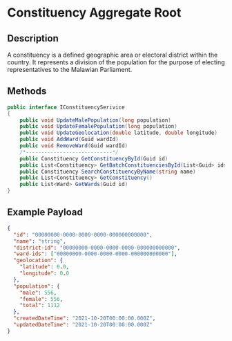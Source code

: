 # Constituency Aggregate Root

## Description

A constituency is a defined geographic area or electoral district within the country. It represents a division of the population for the purpose of electing representatives to the Malawian Parliament.

## Methods

```csharp
public interface IConstituencySerivice
{
    public void UpdateMalePopulation(long population)
    public void UpdateFemalePopulation(long population)
    public void UpdateGeolocation(double latitude, double longitude)
    public void AddWard(Guid wardId)
    public void RemoveWard(Guid wardId)
    /*----------------------------*/
    public Constituency GetConstituencyById(Guid id)
    public List<Constituency> GetBatchConstituenciesById(List<Guid> ids)
    public Constituency SearchConstituencyByName(string name)
    public List<Constituency> GetConstituency()
    public List<Ward> GetWards(Guid id)
}
```

## Example Payload

```json
{
  "id": "00000000-0000-0000-0000-000000000000",
  "name": "string",
  "district-id": "00000000-0000-0000-0000-000000000000",
  "ward-ids": ["00000000-0000-0000-0000-000000000000"],
  "geolocation": {
    "latitude": 0.0,
    "longitude": 0.0
  },
  "population": {
    "male": 556,
    "female": 556,
    "total": 1112
  },
  "createdDateTime": "2021-10-20T00:00:00.000Z",
  "updatedDateTime": "2021-10-20T00:00:00.000Z"
}
```
